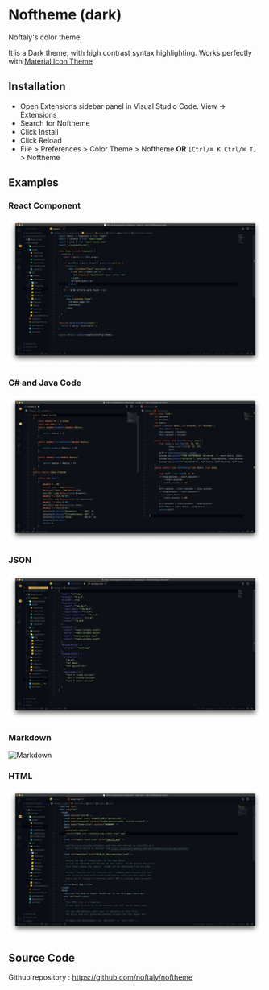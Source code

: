 # Noftheme (dark)

Noftaly's color theme.

It is a Dark theme, with high contrast syntax highlighting. Works perfectly with [Material Icon Theme](https://marketplace.visualstudio.com/items?itemName=PKief.material-icon-theme)

## Installation

- Open Extensions sidebar panel in Visual Studio Code. View → Extensions
- Search for Noftheme
- Click Install
- Click Reload
- File > Preferences > Color Theme > Noftheme **OR** `[Ctrl/⌘ K Ctrl/⌘ T]` > Noftheme

## Examples

### React Component

![React Component](/screenshots/reactcompo.png)

### C# and Java Code

![C# and Java](/screenshots/csharpjava.png)


### JSON

![JSON](/screenshots/json.png)


### Markdown

![Markdown](/screenshots/mardown.png)


### HTML

![HTML](/screenshots/html.png)


## Source Code

Github repository : https://github.com/noftaly/noftheme
